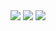 <img src="https://i.imgur.com/afcAFrF.jpg" />
<img src="https://i.imgur.com/rk3PDkI.jpg" />
<img src="https://i.imgur.com/zRbf4De.jpg" />
